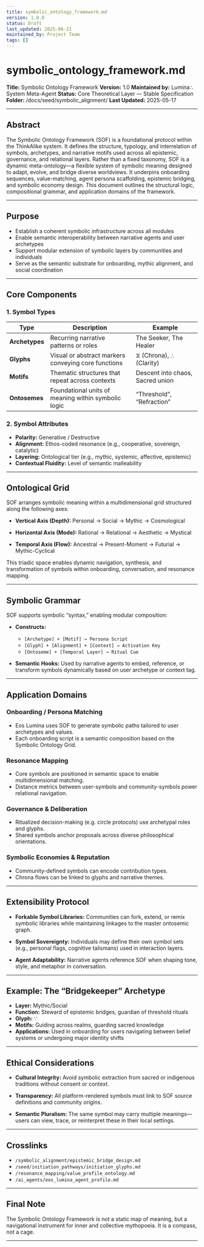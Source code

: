 ```yaml
---
title: symbolic_ontology_framework.md
version: 1.0.0
status: Draft
last_updated: 2025-06-21
maintained_by: Project Team
tags: []
---
```


# symbolic_ontology_framework.md

**Title:** Symbolic Ontology Framework
**Version:** 1.0
**Maintained by:** Lumina∴ System Meta-Agent
**Status:** Core Theoretical Layer — Stable Specification
**Folder:** /docs/seed/symbolic_alignment/
**Last Updated:** 2025-05-17

---

## Abstract

The Symbolic Ontology Framework (SOF) is a foundational protocol within the ThinkAlike system. It defines the structure, typology, and interrelation of symbols, archetypes, and narrative motifs used across all epistemic, governance, and relational layers. Rather than a fixed taxonomy, SOF is a dynamic meta-ontology—a flexible system of symbolic meaning designed to adapt, evolve, and bridge diverse worldviews. It underpins onboarding sequences, value-matching, agent persona scaffolding, epistemic bridging, and symbolic economy design. This document outlines the structural logic, compositional grammar, and application domains of the framework.

---

## Purpose

- Establish a coherent symbolic infrastructure across all modules
- Enable semantic interoperability between narrative agents and user archetypes
- Support modular extension of symbolic layers by communities and individuals
- Serve as the semantic substrate for onboarding, mythic alignment, and social coordination

---

## Core Components

### 1. Symbol Types

| Type             | Description                                          | Example                         |
|------------------|------------------------------------------------------|----------------------------------|
| **Archetypes**    | Recurring narrative patterns or roles                | The Seeker, The Healer           |
| **Glyphs**        | Visual or abstract markers conveying core functions | ⧖ (Chrona), ∴ (Clarity)          |
| **Motifs**        | Thematic structures that repeat across contexts     | Descent into chaos, Sacred union |
| **Ontosemes**     | Foundational units of meaning within symbolic logic | “Threshold”, “Refraction”        |

### 2. Symbol Attributes

- **Polarity:** Generative / Destructive
- **Alignment:** Ethos-coded resonance (e.g., cooperative, sovereign, catalytic)
- **Layering:** Ontological tier (e.g., mythic, systemic, affective, epistemic)
- **Contextual Fluidity:** Level of semantic malleability

---

## Ontological Grid

SOF arranges symbolic meaning within a multidimensional grid structured along the following axes:

- **Vertical Axis (Depth):**
  Personal → Social → Mythic → Cosmological

- **Horizontal Axis (Mode):**
  Rational → Relational → Aesthetic → Mystical

- **Temporal Axis (Flow):**
  Ancestral → Present-Moment → Futurial → Mythic-Cyclical

This triadic space enables dynamic navigation, synthesis, and transformation of symbols within onboarding, conversation, and resonance mapping.

---

## Symbolic Grammar

SOF supports symbolic “syntax,” enabling modular composition:

- **Constructs:**
  - `[Archetype] + [Motif] → Persona Script`
  - `[Glyph] + [Alignment] + [Context] → Activation Key`
  - `[Ontoseme] + [Temporal Layer] → Ritual Cue`

- **Semantic Hooks:**
  Used by narrative agents to embed, reference, or transform symbols dynamically based on user archetype or context tag.

---

## Application Domains

### Onboarding / Persona Matching

- Eos Lumina uses SOF to generate symbolic paths tailored to user archetypes and values.
- Each onboarding script is a semantic composition based on the Symbolic Ontology Grid.

### Resonance Mapping

- Core symbols are positioned in semantic space to enable multidimensional matching.
- Distance metrics between user-symbols and community-symbols power relational navigation.

### Governance & Deliberation

- Ritualized decision-making (e.g. circle protocols) use archetypal roles and glyphs.
- Shared symbols anchor proposals across diverse philosophical orientations.

### Symbolic Economies & Reputation

- Community-defined symbols can encode contribution types.
- Chrona flows can be linked to glyphs and narrative themes.

---

## Extensibility Protocol

- **Forkable Symbol Libraries:**
  Communities can fork, extend, or remix symbolic libraries while maintaining linkages to the master ontosemic graph.

- **Symbol Sovereignty:**
  Individuals may define their own symbol sets (e.g., personal flags, cognitive talismans) used in interaction layers.

- **Agent Adaptability:**
  Narrative agents reference SOF when shaping tone, style, and metaphor in conversation.

---

## Example: The “Bridgekeeper” Archetype

- **Layer:** Mythic/Social
- **Function:** Steward of epistemic bridges, guardian of threshold rituals
- **Glyph:** ∵
- **Motifs:** Guiding across realms, guarding sacred knowledge
- **Applications:** Used in onboarding for users navigating between belief systems or undergoing major identity shifts

---

## Ethical Considerations

- **Cultural Integrity:**
  Avoid symbolic extraction from sacred or indigenous traditions without consent or context.

- **Transparency:**
  All platform-rendered symbols must link to SOF source definitions and community origins.

- **Semantic Pluralism:**
  The same symbol may carry multiple meanings—users can view, trace, or reinterpret these in their local settings.

---

## Crosslinks

- `/symbolic_alignment/epistemic_bridge_design.md`
- `/seed/initiation_pathways/initiation_glyphs.md`
- `/resonance_mapping/value_profile_ontology.md`
- `/ai_agents/eos_lumina_agent_profile.md`

---

## Final Note

The Symbolic Ontology Framework is not a static map of meaning, but a navigational instrument for inner and collective mythopoeia. It is a compass, not a cage.

---
